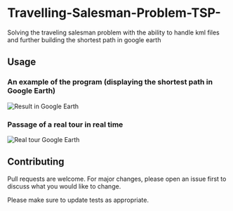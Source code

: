 # Travelling-Salesman-Problem-TSP-
Solving the traveling salesman problem with the ability to handle kml files and further building the shortest path in google earth

## Usage

### An example of the program (displaying the shortest path in Google Earth)

![Result in Google Earth](https://github.com/Prroffessorr/Travelling-Salesman-Problem-TSP-/blob/master/Properties/1.png)

### Passage of a real tour in real time

![Real tour Google Earth](https://github.com/Prroffessorr/Travelling-Salesman-Problem-TSP-/blob/master/Properties/2.png)

## Contributing
Pull requests are welcome. For major changes, please open an issue first to discuss what you would like to change.

Please make sure to update tests as appropriate.

